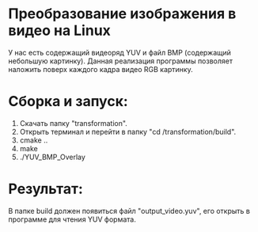# Преобразование изображения в видео на Linux
У нас есть содержащий видеоряд YUV и файл BMP (содержащий небольшую картинку). 
Данная реализация программы позволяет наложить поверх каждого кадра видео RGB картинку.

# Сборка и запуск:
1. Скачать папку "transformation".
2. Открыть терминал и перейти в папку "cd /transformation/build".
3. cmake ..
4. make
5. ./YUV_BMP_Overlay

# Результат: 
В папке build должен появиться файл "output_video.yuv", его открыть в программе для чтения YUV формата.
